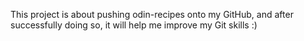 This project is about pushing odin-recipes onto my GitHub, and after successfully doing so, it will help me improve my Git skills :)